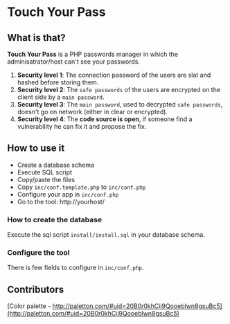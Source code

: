 # Touch Your Pass

## What is that?
**Touch Your Pass** is a PHP passwords manager in which the adminisatrator/host can't see your passwords.

1. **Security level 1**: The connection password of the users are slat and hashed before storing them.
2. **Security level 2**: The `safe passwords` of the users are encrypted on the client side by a `main password`.
3. **Security level 3**: The `main password`, used to decrypted `safe passwords`, doesn't go on network (either in clear or encrypted).
4. **Security level 4**: The **code source is open**, if someone find a vulnerability he can fix it and propose the fix.

## How to use it
* Create a database schema
* Execute SQL script
* Copy/paste the files
* Copy `inc/conf.template.php` to `inc/conf.php`
* Configure your app in `inc/conf.php`
* Go to the tool: http://yourhost/

### How to create the database
Execute the sql script `install/install.sql` in your database schema.

### Configure the tool
There is few fields to configure in `inc/conf.php`.

## Contributors
[Color palette - http://paletton.com/#uid=20B0r0khCij9Qooeblwn8gsuBc5](http://paletton.com/#uid=20B0r0khCij9Qooeblwn8gsuBc5)
